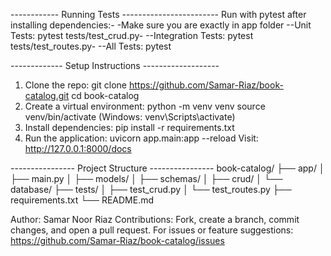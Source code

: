 
------------ Running Tests ------------------------
Run with pytest after installing dependencies:- 
-Make sure you are exactly in app folder
--Unit Tests: pytest tests/test_crud.py- 
--Integration Tests: pytest tests/test_routes.py- 
--All Tests: pytest

------------- Setup Instructions -------------------
1. Clone the repo:
   git clone https://github.com/Samar-Riaz/book-catalog.git
   cd book-catalog
 2. Create a virtual environment:
   python -m venv venv
   source venv/bin/activate  (Windows: venv\Scripts\activate)
 3. Install dependencies:
   pip install -r requirements.txt
4. Run the application:
   uvicorn app.main:app --reload
   Visit: http://127.0.0.1:8000/docs


---------------- Project Structure ----------------
book-catalog/
 ├── app/
 │   ├── main.py
 │   ├── models/
 │   ├── schemas/
 │   ├── crud/
 │   └── database/
 ├── tests/
 │   ├── test_crud.py
 │   └── test_routes.py
 ├── requirements.txt
 └── README.md

Author: Samar Noor Riaz
 Contributions: Fork, create a branch, commit changes, and open a pull request.
 For issues or feature suggestions: https://github.com/Samar-Riaz/book-catalog/issues